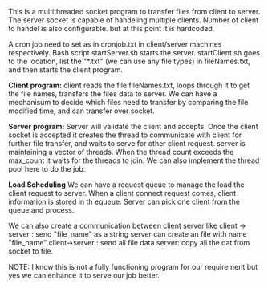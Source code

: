 This is a multithreaded socket program to transfer files from client to server.
The server socket is capable of handeling multiple clients. Number of client to handel is also configurable. but at this point it is hardcoded.

A cron job need to set as in cronjob.txt in client/server machines respectively. Bash script startServer.sh starts the server. startClient.sh goes to the location, list the "*.txt" (we can use any file types) in fileNames.txt, and then starts the client program.

**Client program:**
client reads the file fileNames.txt, loops through it to get the file names, transfers the files data to server.
We can have a mechanisum to decide which files need to transfer by comparing the file modified time, and can transfer over socket.

**Server program:**
Server will validate the client and accepts. Once the client socket is accepted it creates the thread to communicate with client for further file transfer, and waits to serve for other client request.
server is maintaining a vector of threads. When the thread count exceeds the max_count it waits for the threads to join. We can also implement the thread pool here to do the job.

**Load Scheduling**
We can have a request queue to manage the load the client request to server. When a client connect request comes, client information is stored in th equeue. Server can pick one client from the queue and process.

We can also create a communication between client server like
  client -> server : send "file_name" as a string
  server can create an file with name "file_name"
  client->server : send all file data
  server: copy all the dat from socket to file.


NOTE: I know this is not a fully functioning program for our requirement but yes we can enhance it to serve our job better.
